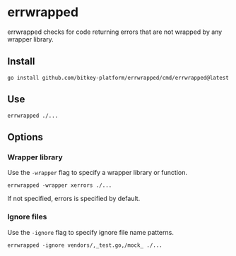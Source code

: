# errwrapped

errwrapped checks for code returning errors that are not wrapped by any wrapper library.

## Install

```
go install github.com/bitkey-platform/errwrapped/cmd/errwrapped@latest
```

## Use

```
errwrapped ./...
```

## Options

### Wrapper library

Use the `-wrapper` flag to specify a wrapper library or function.

```
errwrapped -wrapper xerrors ./...
```

If not specified, errors is specified by default.

### Ignore files

Use the `-ignore` flag to specify ignore file name patterns.

```
errwrapped -ignore vendors/,_test.go,/mock_ ./...
```
